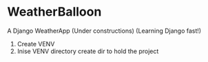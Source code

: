 # WeatherBalloon
A Django WeatherApp (Under constructions) (Learning Django fast!)

1. Create VENV
2. Inise VENV directory create dir to hold the project
